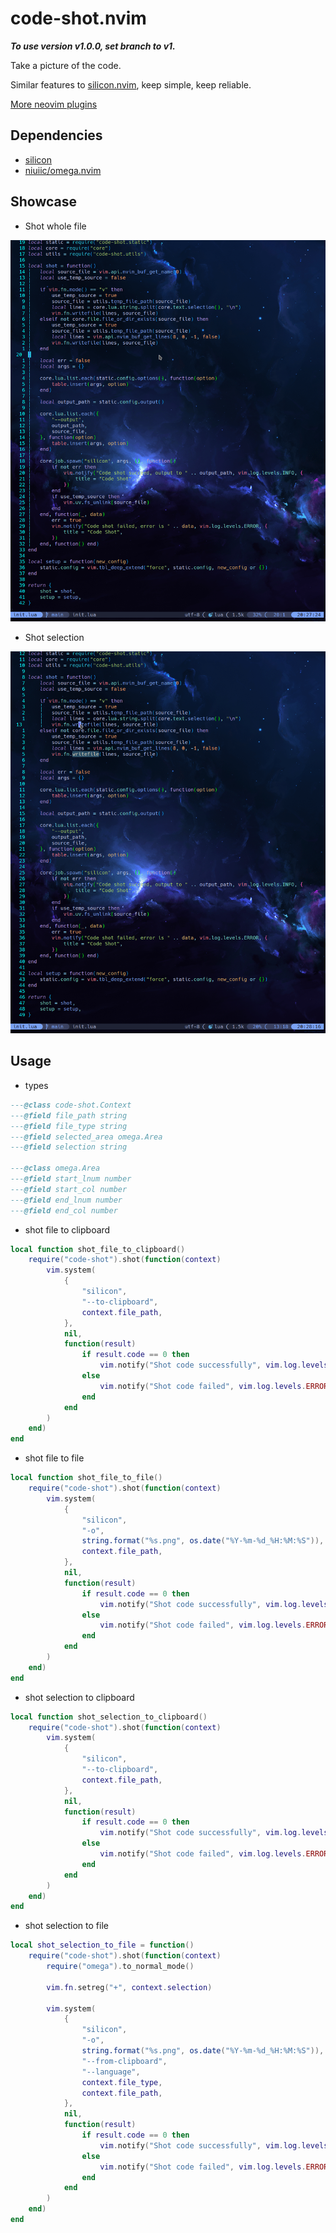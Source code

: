 # code-shot.nvim

**_To use version v1.0.0, set branch to v1._**

Take a picture of the code.

Similar features to [silicon.nvim](https://github.com/krivahtoo/silicon.nvim), keep simple, keep reliable.

[More neovim plugins](https://github.com/niuiic/awesome-neovim-plugins)

## Dependencies

- [silicon](https://github.com/Aloxaf/silicon)
- [niuiic/omega.nvim](https://github.com/niuiic/omega.nvim)

## Showcase

- Shot whole file

<img src="https://github.com/niuiic/assets/blob/main/code-shot.nvim/shot-whole.gif" />

- Shot selection

<img src="https://github.com/niuiic/assets/blob/main/code-shot.nvim/shot-range.gif" />

## Usage

- types

```lua
---@class code-shot.Context
---@field file_path string
---@field file_type string
---@field selected_area omega.Area
---@field selection string

---@class omega.Area
---@field start_lnum number
---@field start_col number
---@field end_lnum number
---@field end_col number
```

- shot file to clipboard

```lua
local function shot_file_to_clipboard()
	require("code-shot").shot(function(context)
		vim.system(
			{
				"silicon",
				"--to-clipboard",
				context.file_path,
			},
			nil,
			function(result)
				if result.code == 0 then
					vim.notify("Shot code successfully", vim.log.levels.INFO)
				else
					vim.notify("Shot code failed", vim.log.levels.ERROR)
				end
			end
		)
	end)
end
```

- shot file to file

```lua
local function shot_file_to_file()
	require("code-shot").shot(function(context)
		vim.system(
			{
				"silicon",
				"-o",
				string.format("%s.png", os.date("%Y-%m-%d_%H:%M:%S")),
				context.file_path,
			},
			nil,
			function(result)
				if result.code == 0 then
					vim.notify("Shot code successfully", vim.log.levels.INFO)
				else
					vim.notify("Shot code failed", vim.log.levels.ERROR)
				end
			end
		)
	end)
end

```

- shot selection to clipboard

```lua
local function shot_selection_to_clipboard()
	require("code-shot").shot(function(context)
		vim.system(
			{
				"silicon",
				"--to-clipboard",
				context.file_path,
			},
			nil,
			function(result)
				if result.code == 0 then
					vim.notify("Shot code successfully", vim.log.levels.INFO)
				else
					vim.notify("Shot code failed", vim.log.levels.ERROR)
				end
			end
		)
	end)
end
```

- shot selection to file

```lua
local shot_selection_to_file = function()
	require("code-shot").shot(function(context)
		require("omega").to_normal_mode()

		vim.fn.setreg("+", context.selection)

		vim.system(
			{
				"silicon",
				"-o",
				string.format("%s.png", os.date("%Y-%m-%d_%H:%M:%S")),
				"--from-clipboard",
				"--language",
				context.file_type,
				context.file_path,
			},
			nil,
			function(result)
				if result.code == 0 then
					vim.notify("Shot code successfully", vim.log.levels.INFO)
				else
					vim.notify("Shot code failed", vim.log.levels.ERROR)
				end
			end
		)
	end)
end
```
